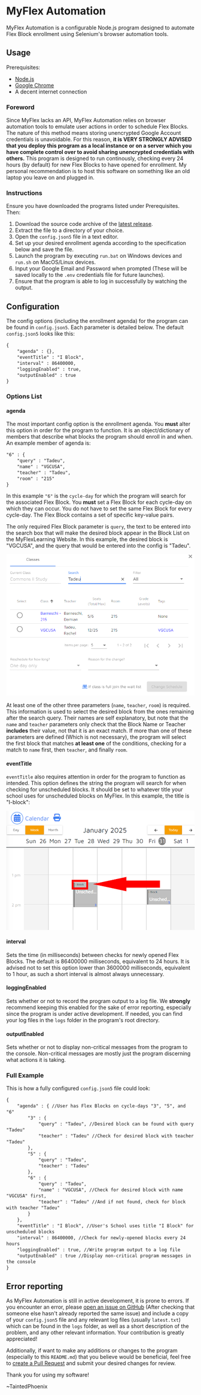 # MyFlex Automation

MyFlex Automation is a configurable Node.js program designed to automate Flex Block enrollment using Selenium's browser automation tools.

## Usage

Prerequisites:

- [Node.js](https://nodejs.org/en/download/prebuilt-installer)
- [Google Chrome](https://www.google.com/chrome/)
- A decent internet connection

### Foreword

Since MyFlex lacks an API, MyFlex Automation relies on browser automation tools to emulate user actions in order to schedule Flex Blocks. The nature of this method means storing unencrypted Google Account credentials is unavoidable. For this reason, **it is VERY STRONGLY ADVISED that you deploy this program as a local instance or on a server which you have complete control over to avoid sharing unencrypted credentials with others.** This program is designed to run continously, checking every 24 hours (by default) for new Flex Blocks to have opened for enrollment. My personal recommendation is to host this software on something like an old laptop you leave on and plugged in.

### Instructions

Ensure you have downloaded the programs listed under Prerequisites. Then:

1. Download the source code archive of the [latest release](https://github.com/TaintedPhoenix/MyFlex-automation/releases/latest).
2. Extract the file to a directory of your choice.
3. Open the `config.json5` file in a text editor.
4. Set up your desired enrollment agenda according to the specification below and save the file.
5. Launch the program by executing  `run.bat` on Windows devices and `run.sh` on MacOS/Linux devices.
6. Input your Google Email and Password when prompted (These will be saved locally to the `.env` credentials file for future launches).
7. Ensure that the program is able to log in successfully by watching the output.

## Configuration

The config options (including the enrollment agenda) for the program can be found in `config.json5`. Each parameter is detailed below. The default `config.json5` looks like this:

```json5
{
    "agenda" : {},
    "eventTitle" : "I Block",
    "interval" : 86400000,
    "loggingEnabled" : true,
    "outputEnabled" : true
}
```

### Options List

#### agenda

The most important config option is the enrollment agenda. You **must** alter this option in order for the program to function. It is an object/dictionary of members that describe what blocks the program should enroll in and when. An example member of agenda is:

```json5
"6" : {
    "query" : "Tadeu",
    "name" : "VGCUSA",
    "teacher" : "Tadeu",
    "room" : "215" 
}
```

In this example `"6"` is the `cycle-day` for which the program will search for the associated Flex Block. You **must** set a Flex Block for each cycle-day on which they can occur. You do not have to set the same Flex Block for every cycle-day. The Flex Block contains a set of specific key-value pairs.

The only required Flex Block parameter is `query`, the text to be entered into the search box that will make the desired block appear in the Block List on the MyFlexLearning Website. In this example, the desired block is "VGCUSA", and the query that would be entered into the config is "Tadeu".

!["Tadeu" entered into the MyFlex search box, a block named "VGCUSA" appears in the results](assets/queryExample.png)

At least one of the other three parameters (`name`, `teacher`, `room`) is required. This information is used to select the desired block from the ones remaining after the search query. Their names are self explanatory, but note that the `name` and `teacher` parameters only check that the Block Name or Teacher **includes** their value, not that it is an exact match. If more than one of these parameters are defined (Which is not necessary), the program will select the first block that matches **at least one** of the conditions, checking for a match to `name` first, then `teacher`, and finally `room`.

#### eventTitle

`eventTitle` also requires attention in order for the program to function as intended. This option defines the string the program will search for when checking for unscheduled blocks. It should be set to whatever title your school uses for unscheduled blocks on MyFlex. In this example, the title is "I-block":

![An unscheduled MyFlex Block with the name "I-Block"](assets/eventTitleExample.png)

#### interval

Sets the time (in milliseconds) between checks for newly opened Flex Blocks. The default is 86400000 milliseconds, equivalent to 24 hours. It is advised not to set this option lower than 3600000 milliseconds, equivalent to 1 hour, as such a short interval is almost always unnecessary.

#### loggingEnabled

Sets whether or not to record the program output to a log file. We **strongly** recommend keeping this enabled for the sake of error reporting, especially since the program is under active development. If needed, you can find your log files in the `logs` folder in the program's root directory.

#### outputEnabled

Sets whether or not to display non-critical messages from the program to the console. Non-critical messages are mostly just the program discerning what actions it is taking.

### Full Example

This is how a fully configured `config.json5` file could look:

```json5
{
    "agenda" : { //User has Flex Blocks on cycle-days "3", "5", and "6"
        "3" : {
            "query" : "Tadeu", //Desired block can be found with query "Tadeu"
            "teacher" : "Tadeu" //Check for desired block with teacher "Tadeu"
        },
        "5" : {
            "query" : "Tadeu",
            "teacher" : "Tadeu"
        },
        "6" : {
            "query" : "Tadeu",
            "name" : "VGCUSA", //Check for desired block with name "VGCUSA" first,
            "teacher" : "Tadeu" //And if not found, check for block with teacher "Tadeu"
        }
    },
    "eventTitle" : "I Block", //User's School uses title "I Block" for unscheduled blocks
    "interval" : 86400000, //Check for newly-opened blocks every 24 hours
    "loggingEnabled" : true, //Write program output to a log file
    "outputEnabled" : true //Display non-critical program messages in the console 
}
```

## Error reporting

As MyFlex Automation is still in active development, it is prone to errors. If you encounter an error, please [open an issue on GitHub](https://github.com/TaintedPhoenix/MyFlex-automation/issues) (After checking that someone else hasn't already reported the same issue) and include a copy of your `config.json5` file and any relevant log files (usually `latest.txt`) which can be found in the `logs` folder, as well as a short description of the problem, and any other relevant information. Your contribution is greatly appreciated!

Additionally, if want to make any additions or changes to the program (especially to this `README.md`) that you believe would be beneficial, feel free to [create a Pull Request](https://github.com/TaintedPhoenix/MyFlex-automation/pulls) and submit your desired changes for review.

Thank you for using my software!

~TaintedPhoenix

